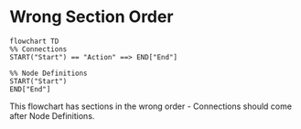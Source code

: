 # Wrong Section Order

```mermaid
flowchart TD
%% Connections
START("Start") == "Action" ==> END["End"]

%% Node Definitions
START("Start")
END["End"]
```

This flowchart has sections in the wrong order - Connections should come after Node Definitions. 